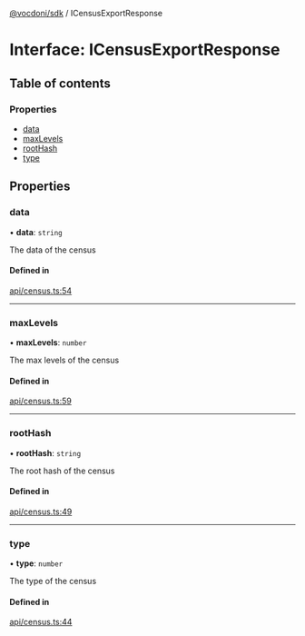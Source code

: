 [@vocdoni/sdk](/sdk) / ICensusExportResponse

# Interface: ICensusExportResponse

## Table of contents

### Properties

- [data](ICensusExportResponse#data)
- [maxLevels](ICensusExportResponse#maxlevels)
- [rootHash](ICensusExportResponse#roothash)
- [type](ICensusExportResponse#type)

## Properties

### data

• **data**: `string`

The data of the census

#### Defined in

[api/census.ts:54](https://github.com/vocdoni/vocdoni-sdk/blob/9c64446/src/api/census.ts#L54)

___

### maxLevels

• **maxLevels**: `number`

The max levels of the census

#### Defined in

[api/census.ts:59](https://github.com/vocdoni/vocdoni-sdk/blob/9c64446/src/api/census.ts#L59)

___

### rootHash

• **rootHash**: `string`

The root hash of the census

#### Defined in

[api/census.ts:49](https://github.com/vocdoni/vocdoni-sdk/blob/9c64446/src/api/census.ts#L49)

___

### type

• **type**: `number`

The type of the census

#### Defined in

[api/census.ts:44](https://github.com/vocdoni/vocdoni-sdk/blob/9c64446/src/api/census.ts#L44)
